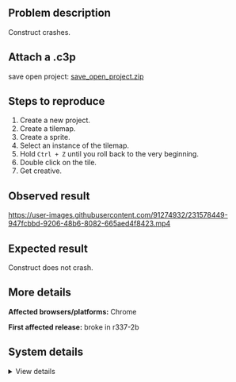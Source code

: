 ## Problem description

Construct crashes.

## Attach a .c3p

save open project: [save_open_project.zip](https://github.com/WilsonPercival/WilsonPercival/files/11215620/save_open_project.zip)

## Steps to reproduce

1. Create a new project.
2. Create a tilemap.
3. Create a sprite.
4. Select an instance of the tilemap.
5. Hold `Ctrl + Z` until you roll back to the very beginning.
6. Double click on the tile.
7. Get creative.

## Observed result

https://user-images.githubusercontent.com/91274932/231578449-947fcbbd-9206-48b6-8082-665aed4f8423.mp4

## Expected result

Construct does not crash.

## More details



**Affected browsers/platforms:** Chrome

**First affected release:** broke in r337-2b

## System details

<details><summary>View details</summary>

Error report information
Type: unhandled rejection
Reason: Error: animation frame has no content @ Error: animation frame has no content at d.yI (https://editor.construct.net/r337-2/projectResources.js:777:341) at d.la (https://editor.construct.net/r337-2/projectResources.js:786:6) at d.la (https://editor.construct.net/r337-2/projectResources.js:709:376) at new $Xa.tm (https://editor.construct.net/r337-2/projectResources.js:1896:427) at dz (https://editor.construct.net/r337-2/projectResources.js:329:427) at MJa (https://editor.construct.net/r337-2/projectResources.js:330:32) at Array. (https://editor.construct.net/r337-2/projectResources.js:414:237) at Hx.g.K.Rb.dispatchEvent (https://editor.construct.net/r337-2/main.js:1236:42) at Array. (https://editor.construct.net/r337-2/projectResources.js:2174:295) at S1a.cWa.dispatchEvent (https://editor.construct.net/r337-2/main.js:1236:42)
Stack: Error: animation frame has no content at d.yI (https://editor.construct.net/r337-2/projectResources.js:777:341) at d.la (https://editor.construct.net/r337-2/projectResources.js:786:6) at d.la (https://editor.construct.net/r337-2/projectResources.js:709:376) at new $Xa.tm (https://editor.construct.net/r337-2/projectResources.js:1896:427) at dz (https://editor.construct.net/r337-2/projectResources.js:329:427) at MJa (https://editor.construct.net/r337-2/projectResources.js:330:32) at Array. (https://editor.construct.net/r337-2/projectResources.js:414:237) at Hx.g.K.Rb.dispatchEvent (https://editor.construct.net/r337-2/main.js:1236:42) at Array. (https://editor.construct.net/r337-2/projectResources.js:2174:295) at S1a.cWa.dispatchEvent (https://editor.construct.net/r337-2/main.js:1236:42)
Construct version: r337.2
URL: https://editor.construct.net/r337-2/
Date: Wed Apr 12 2023 23:02:54 GMT+0300 (Восточная Европа, летнее время)
Uptime: 54.7 s

Platform information
Product: Construct 3 r337.2 (beta)
Browser: Chrome 109.0.5414.120
Browser engine: Chromium
Context: browser
Operating system: Windows NT 0.1.0
Device type: desktop
Device pixel ratio: 1
Logical CPU cores: 2
Approx. device memory: 4 GB
User agent: Mozilla/5.0 (Windows NT 10.0; Win64; x64) AppleWebKit/537.36 (KHTML, like Gecko) Chrome/109.0.0.0 Safari/537.36
Language setting: en-US

WebGL information
Version string: WebGL 2.0 (OpenGL ES 3.0 Chromium)
Numeric version: 2
Supports NPOT textures: yes
Supports GPU profiling: no
Supports highp precision: yes
Vendor: Google Inc. (Google)
Renderer: ANGLE (Google, Vulkan 1.3.0 (SwiftShader Device (Subzero) (0x0000C0DE)), SwiftShader driver)
Major performance caveat: yes
Maximum texture size: 8192
Point size range: 1 to 1023
Extensions: EXT_color_buffer_float, EXT_color_buffer_half_float, EXT_float_blend, EXT_texture_compression_bptc, EXT_texture_compression_rgtc, EXT_texture_filter_anisotropic, OES_draw_buffers_indexed, OES_texture_float_linear, WEBGL_compressed_texture_astc, WEBGL_compressed_texture_etc, WEBGL_compressed_texture_etc1, WEBGL_compressed_texture_s3tc, WEBGL_compressed_texture_s3tc_srgb, WEBGL_debug_renderer_info, WEBGL_lose_context, WEBGL_multi_draw, OVR_multiview2

</details>
